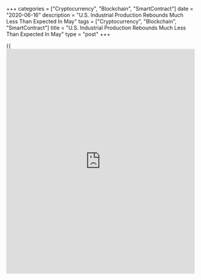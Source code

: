 +++
categories = ["Cryptocurrency", "Blockchain", "SmartContract"]
date = "2020-06-16"
description = "U.S. Industrial Production Rebounds Much Less Than Expected In May"
tags = ["Cryptocurrency", "Blockchain", "SmartContract"]
title = "U.S. Industrial Production Rebounds Much Less Than Expected In May"
type = "post"
+++

{{<iframe id="large-banner" src="https://www.bounty.group/#slide=28.0" width="100%" height="600" scrolling="no" style="border: 0px solid rgb(216, 221, 230); border-radius: 3px;">}}

With a rebound in manufacturing output partly offset by sharp decreases
in mining and utilities output, the Federal Reserve released a report on
Tuesday showing U.S. industrial production increased by much less than
expected in the month of May.

The Fed said industrial production jumped by 1.4 percent in May after
plummeting by a downwardly revised 12.5 percent in April.

However, economists had expected industrial production to surge up by
2.9 percent compared to the 11.2 percent plunge originally reported for
the previous month.

The rebound in industrial production came as manufacturing output spiked
by 3.8 percent in May following a 15.5 percent nosedive in April.

Most major industries saw increases in output as many factories resumed
at least partial operations following the [coronavirus][1] shutdowns,
with the largest gain registered by motor vehicles and parts.

Meanwhile, the report said mining output tumbled by 6.8 percent in May
after plunging by 6.1 percent in April, while utilities output slumped
by 2.3 percent after inching up by 0.1 percent in the previous month.

"Overall, although production rebounded more slowly than retail sales in
May, that is mostly because plants didn't reopen until mid-month or
later," said Paul Ashworth, Chief U.S. Economist at Capital Economics.

He added, "Supply chain issues could hold back production from reaching
pre-pandemic levels any time soon but, if sales are recovering,
production will eventually follow."

The Fed also said capacity utilization climbed to 64.8 percent in May
from a downwardly revised 64.0 percent in April.

Economists had expected capacity utilization to jump to 66.9 percent
from the 64.9 percent originally reported for the previous month.

While capacity utilization in the manufacturing sector rose to 62.2
percent in May from 60.0 percent in April, capacity utilization in the
mining and utilities sectors dropped to 75.4 percent and 69.1 percent,
respectively.

For comments and feedback [contact](https://www.playgroundfx.com/contact/): editorial@rtt[news](https://www.letsplayfx.com/blog/forex-news-website/).com

[Economic News][2]

 **What parts of the world are seeing the best (and worst) economic
performances lately? Click[here][3] to check out our [Econ Scorecard][3]
and find out! See up-to-the-moment [ranking](https://www.playgroundfx.com/blog/crypto-exchange-ranking/)s for the best and worst
performers in [GDP][3], [unemployment rate][4], [inflation][5] and much
more.**

   1. www.rtt[news](https://www.letsplayfx.com/blog/forex-news-website/).com/list/coronavirus.aspx
   2. www.rtt[news](https://www.letsplayfx.com/blog/forex-news-website/).com/Content/EconomicNews.aspx
   3. www.rtt[news](https://www.letsplayfx.com/blog/forex-news-website/).com/economic-scorecard/world-rank/GDP/highest-performance.aspx
   4. www.rtt[news](https://www.letsplayfx.com/blog/forex-news-website/).com/economic-scorecard/world-rank/unemployment-rate/lowest-performance.aspx
   5. www.rtt[news](https://www.letsplayfx.com/blog/forex-news-website/).com/economic-scorecard/world-rank/CPI/highest-performance.aspx